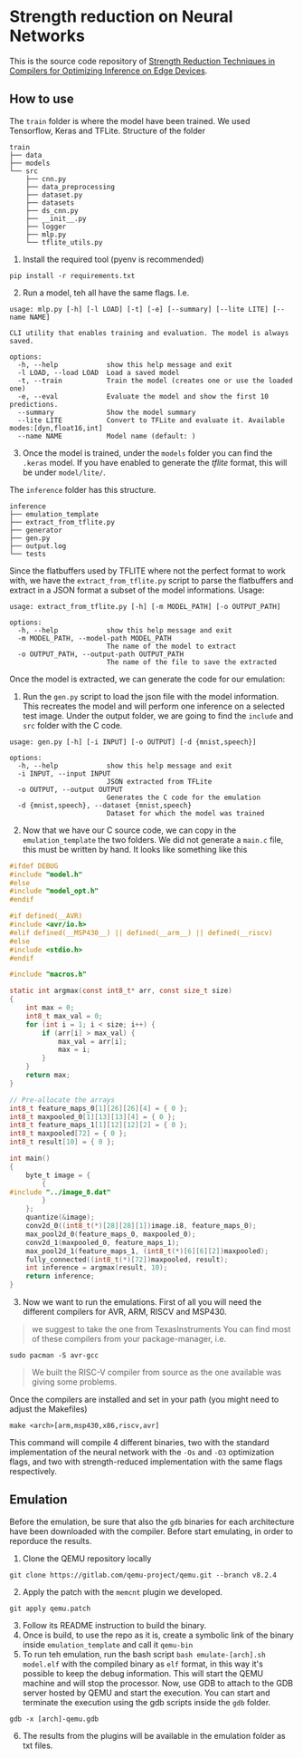 # Strength reduction on Neural Networks

This is the source code repository of [Strength Reduction Techniques in Compilers for Optimizing Inference on Edge Devices](https://www.diva-portal.org/smash/record.jsf?dswid=9537&pid=diva2%3A1940306&c=1&searchType=SIMPLE&language=en&query=alessio+petruccelli&af=%5B%5D&aq=%5B%5B%5D%5D&aq2=%5B%5B%5D%5D&aqe=%5B%5D&noOfRows=50&sortOrder=author_sort_asc&sortOrder2=title_sort_asc&onlyFullText=false&sf=all).

## How to use
The `train` folder is where the model have been trained. We used Tensorflow, Keras and TFLite.
Structure of the folder
```
train
├── data
├── models
└── src
    ├── cnn.py
    ├── data_preprocessing
    ├── dataset.py
    ├── datasets
    ├── ds_cnn.py
    ├── __init__.py
    ├── logger
    ├── mlp.py
    └── tflite_utils.py
```

1. Install the required tool (pyenv is recommended)
```
pip install -r requirements.txt
```
2. Run a model, teh all have the same flags. I.e.
```
usage: mlp.py [-h] [-l LOAD] [-t] [-e] [--summary] [--lite LITE] [--name NAME]

CLI utility that enables training and evaluation. The model is always saved.

options:
  -h, --help            show this help message and exit
  -l LOAD, --load LOAD  Load a saved model
  -t, --train           Train the model (creates one or use the loaded one)
  -e, --eval            Evaluate the model and show the first 10 predictions.
  --summary             Show the model summary
  --lite LITE           Convert to TFLite and evaluate it. Available modes:[dyn,float16,int]
  --name NAME           Model name (default: )
```
3. Once the model is trained, under the `models` folder you can find the `.keras` model. If you have enabled to generate the *tflite* format, this will be under `model/lite/`.

The `inference` folder has this structure.
```
inference
├── emulation_template
├── extract_from_tflite.py
├── generator
├── gen.py
├── output.log
└── tests
```

Since the flatbuffers used by TFLITE where not the perfect format to work with, we have the `extract_from_tflite.py` script to parse the flatbuffers and extract in a JSON format a subset of the model informations.
Usage:
```
usage: extract_from_tflite.py [-h] [-m MODEL_PATH] [-o OUTPUT_PATH]

options:
  -h, --help            show this help message and exit
  -m MODEL_PATH, --model-path MODEL_PATH
                        The name of the model to extract
  -o OUTPUT_PATH, --output-path OUTPUT_PATH
                        The name of the file to save the extracted
```

Once the model is extracted, we can generate the code for our emulation:

1. Run the `gen.py` script to load the json file with the model information. This recreates the model and will perform one inference on a selected test image. Under the output folder, we are going to find the `include` and `src` folder with the C code.
```
usage: gen.py [-h] [-i INPUT] [-o OUTPUT] [-d {mnist,speech}]

options:
  -h, --help            show this help message and exit
  -i INPUT, --input INPUT
                        JSON extracted from TFLite
  -o OUTPUT, --output OUTPUT
                        Generates the C code for the emulation
  -d {mnist,speech}, --dataset {mnist,speech}
                        Dataset for which the model was trained
```
2. Now that we have our C source code, we can copy in the `emulation_template` the two folders. We did not generate a `main.c` file, this must be written by hand. It looks like something like this
```c
#ifdef DEBUG
#include "model.h"
#else
#include "model_opt.h"
#endif

#if defined(__AVR)
#include <avr/io.h>
#elif defined(__MSP430__) || defined(__arm__) || defined(__riscv)
#else
#include <stdio.h>
#endif

#include "macros.h"

static int argmax(const int8_t* arr, const size_t size)
{
    int max = 0;
    int8_t max_val = 0;
    for (int i = 1; i < size; i++) {
        if (arr[i] > max_val) {
            max_val = arr[i];
            max = i;
        }
    }
    return max;
}

// Pre-allocate the arrays
int8_t feature_maps_0[1][26][26][4] = { 0 };
int8_t maxpooled_0[1][13][13][4] = { 0 };
int8_t feature_maps_1[1][12][12][2] = { 0 };
int8_t maxpooled[72] = { 0 };
int8_t result[10] = { 0 };

int main()
{
    byte_t image = {
        {
#include "../image_8.dat"
        }
    };
    quantize(&image);
    conv2d_0((int8_t(*)[28][28][1])image.i8, feature_maps_0);
    max_pool2d_0(feature_maps_0, maxpooled_0);
    conv2d_1(maxpooled_0, feature_maps_1);
    max_pool2d_1(feature_maps_1, (int8_t(*)[6][6][2])maxpooled);
    fully_connected((int8_t(*)[72])maxpooled, result);
    int inference = argmax(result, 10);
    return inference;
}
```
3. Now we want to run the emulations. First of all you will need the different compilers for AVR, ARM, RISCV and MSP430.
> we suggest to take the one from TexasInstruments
You can find most of these compilers from your package-manager, i.e.
```
sudo pacman -S avr-gcc
```
> We built the RISC-V compiler from source as the one available was giving some problems.

Once the compilers are installed and set in your path (you might need to adjust the Makefiles)
```
make <arch>[arm,msp430,x86,riscv,avr]
```
This command will compile 4 different binaries, two with the standard implementation of the neural network with the `-Os` and `-O3` optimization flags, and two with strength-reduced implementation with the same flags respectively.

## Emulation
Before the emulation, be sure that also the `gdb` binaries for each architecture have been downloaded with the compiler. Before start emulating, in order to reporduce the results.
1. Clone the QEMU repository locally
```
git clone https://gitlab.com/qemu-project/qemu.git --branch v8.2.4
```
2. Apply the patch with the `memcnt` plugin we developed.
```
git apply qemu.patch
```
3. Follow its README instruction to build the binary.
4. Once is build, to use the repo as it is, create a symbolic link of the binary inside `emulation_template` and call it `qemu-bin`
5. To run teh emulation, run the bash script `bash emulate-[arch].sh model.elf` with the compiled binary as `elf` format, in this way it's possible to keep the debug information. This will start the QEMU machine and will stop the processor. Now, use GDB to attach to the GDB server hosted by QEMU and start the execution. You can start and terminate the execution using the gdb scripts inside the `gdb` folder.
```
gdb -x [arch]-qemu.gdb
```
6. The results from the plugins will be available in the emulation folder as txt files.